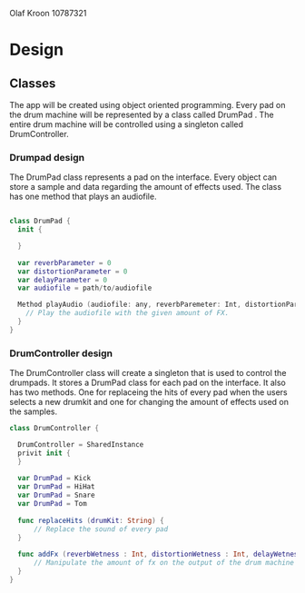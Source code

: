Olaf Kroon
10787321

# Design

## Classes

The app will be created using object oriented programming. Every pad on the drum machine will be represented by a class called DrumPad . The entire drum machine will be controlled using a singleton called DrumController.

### Drumpad design

The DrumPad class represents a pad on the interface. Every object can store a sample and data regarding the amount of effects used. The class has one method that plays an audiofile.

```swift

class DrumPad {
  init {

  }
  
  var reverbParameter = 0
  var distortionParameter = 0
  var delayParameter = 0
  var audiofile = path/to/audiofile

  Method playAudio (audiofile: any, reverbParemeter: Int, distortionParameter: Int, delayParameter: Int) {
    // Play the audiofile with the given amount of FX.
  }
}
```

### DrumController design

The DrumController class will create a singleton that is used to control the drumpads. It stores a DrumPad class for each pad on the interface. It also has two methods. One for replaceing the hits of every pad when the users selects a new drumkit and one for changing the amount of effects used on the samples. 

``` Swift
class DrumController {

  DrumController = SharedInstance
  privit init {
  }
  
  var DrumPad = Kick
  var DrumPad = HiHat
  var DrumPad = Snare
  var DrumPad = Tom
  
  func replaceHits (drumKit: String) {
      // Replace the sound of every pad 
  }
  
  func addFx (reverbWetness : Int, distortionWetness : Int, delayWetness: Int) {
      // Manipulate the amount of fx on the output of the drum machine
  }   
}
```

